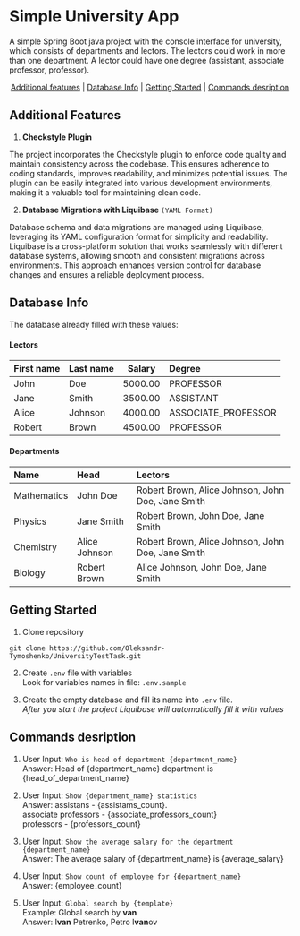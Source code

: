 <h1>Simple University App</h1>

A simple Spring Boot java project with the console interface for university, which consists of departments and lectors.
The lectors could work in more than one department. A lector could have one degree (assistant, associate professor,
professor).


<p align="center">
  <a href="#features">Additional features</a> |
  <a href="#database-info">Database Info</a> |
  <a href="#getting-started">Getting Started</a> |
  <a href="#commands-description">Commands desription</a>
</p>


<h2 id="features"> Additional Features</h2>

1. __Checkstyle Plugin__

The project incorporates the Checkstyle plugin to enforce code quality and
maintain consistency across the codebase.
This ensures adherence to coding standards, improves
readability, and minimizes potential issues.
The plugin can be easily integrated into various development environments,
making it a valuable tool for maintaining clean code.

2. __Database Migrations with Liquibase__ `(YAML Format)`

Database schema and data migrations are managed using
Liquibase, leveraging its YAML configuration format for
simplicity and readability. Liquibase is a cross-platform
solution that works seamlessly with different database
systems, allowing smooth and consistent migrations across
environments. This approach enhances version control for
database changes and ensures a reliable deployment process.

<h2 id="database-info"> Database Info</h2>
The database already filled with these values:

#### Lectors

| **First name** | **Last name** | **Salary** | **Degree**          |
|:---------------|:--------------|------------|:--------------------|
| John           | Doe           | 5000.00    | PROFESSOR           |
| Jane           | Smith         | 3500.00    | ASSISTANT           |
| Alice          | Johnson       | 4000.00    | ASSOCIATE_PROFESSOR |
| Robert         | Brown         | 4500.00    | PROFESSOR           | 

#### Departments

| **Name**    | **Head**      | **Lectors**                                       |
|:------------|:--------------|:--------------------------------------------------|
| Mathematics | John Doe      | Robert Brown, Alice Johnson, John Doe, Jane Smith |
| Physics     | Jane Smith    | Robert Brown, John Doe, Jane Smith                |
| Chemistry   | Alice Johnson | Robert Brown, Alice Johnson, John Doe, Jane Smith |
| Biology     | Robert Brown  | Alice Johnson, John Doe, Jane Smith               |

<h2 id="getting-started"> Getting Started</h2>

1. Clone repository

```text
git clone https://github.com/Oleksandr-Tymoshenko/UniversityTestTask.git
```

2. Create `.env` file with variables <br>
   Look for variables names in file: `.env.sample`


3. Create the empty database and fill its name into `.env` file. <br>
   _After you start the project Liquibase will automatically fill it with values_

<h2 id="commands-description"> Commands desription</h2>

1. User Input: `Who is head of department {department_name}` <br>
   Answer: Head of {department_name} department is {head_of_department_name}

2. User Input: `Show {department_name} statistics` <br>
   Answer: assistans - {assistams_count}. <br>
   associate professors - {associate_professors_count} <br>
   professors - {professors_count}

3. User Input: `Show the average salary for the department {department_name}` <br>
   Answer: The average salary of {department_name} is {average_salary}

4. User Input: `Show count of employee for {department_name}` <br>
   Answer: {employee_count}

5. User Input: `Global search by {template}`   
   Example: Global search by <strong>van</strong> <br>
   Answer: I<strong>van</strong> Petrenko, Petro I<strong>van</strong>ov
